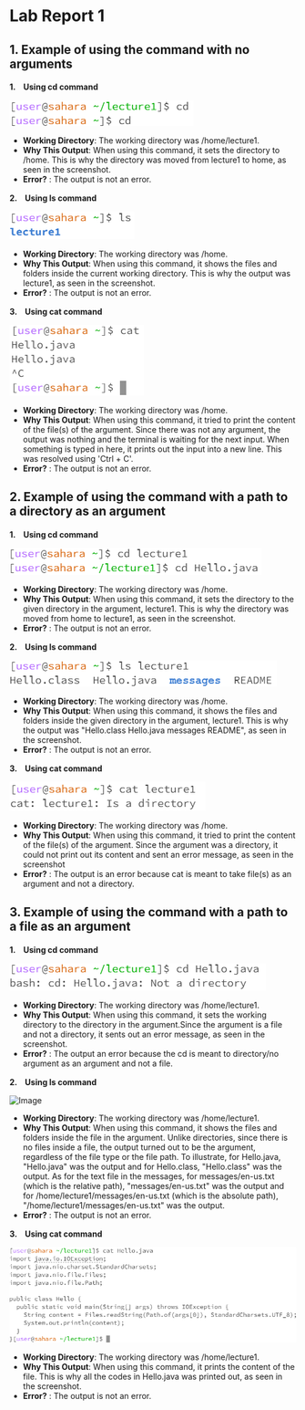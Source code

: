 # Lab Report 1
## 1. Example of using the command with no arguments
**1.　Using cd command**

![Image](cd.png)

* **Working Directory**: The working directory was /home/lecture1.
* **Why This Output**: When using this command, it sets the directory to /home. This is why the directory was moved from lecture1 to home, as seen in the screenshot.
* **Error?** : The output is not an error.

**2.　Using ls command**

![Image](ls.png)

* **Working Directory**: The working directory was /home.
* **Why This Output**: When using this command, it shows the files and folders inside the current working directory. This is why the output was lecture1, as seen in the screenshot.
* **Error?** : The output is not an error.

**3.　Using cat command**

![Image](cat.png)

* **Working Directory**: The working directory was /home.
* **Why This Output**: When using this command, it tried to print the content of the file(s) of the argument. Since there was not any argument, the output was nothing and the terminal is waiting for the next input. When something is typed in here, it prints out the input into a new line. This was resolved using 'Ctrl + C'. 
* **Error?** : The output is not an error.

## 2. Example of using the command with a path to a directory as an argument
**1.　Using cd command**

![Image](cd%20directory.png)

* **Working Directory**: The working directory was /home.
* **Why This Output**: When using this command, it sets the directory to the given directory in the argument, lecture1. This is why the directory was moved from home to lecture1, as seen in the screenshot.
* **Error?** : The output is not an error.

**2.　Using ls command**

![Image](ls%20directory.png)

* **Working Directory**: The working directory was /home.
* **Why This Output**: When using this command, it shows the files and folders inside the given directory in the argument, lecture1. This is why the output was "Hello.class Hello.java messages README", as seen in the screenshot.
* **Error?** : The output is not an error.

**3.　Using cat command**

![Image](cat%20directory.png)

* **Working Directory**: The working directory was /home.
* **Why This Output**: When using this command, it tried to print the content of the file(s) of the argument. Since the argument was a directory, it could not print out its content and sent an error message, as seen in the screenshot
* **Error?** : The output is an error because cat is meant to take file(s) as an argument and not a directory.

## 3. Example of using the command with a path to a file as an argument
**1.　Using cd command**

![Image](cd%20file.png)

* **Working Directory**: The working directory was /home/lecture1.
* **Why This Output**: When using this command, it sets the working directory to the directory in the argument.Since the argument is a file and not a directory, it sents out an error message, as seen in the screenshot.
* **Error?** : The output an error because the cd is meant to directory/no argument as an argument and not a file.

**2.　Using ls command**

![Image](lsfile.png)

* **Working Directory**: The working directory was /home/lecture1.
* **Why This Output**: When using this command, it shows the files and folders inside the file in the argument. Unlike directories, since there is no files inside a file, the output turned out to be the argument, regardless of the file type or the file path. To illustrate, for Hello.java, "Hello.java" was the output and for Hello.class, "Hello.class" was the output. As for the text file in the messages, for messages/en-us.txt (which is the relative path), "messages/en-us.txt" was the output and for /home/lecture1/messages/en-us.txt (which is the absolute path), "/home/lecture1/messages/en-us.txt" was the output.
* **Error?** : The output is not an error.

**3.　Using cat command**

![Image](cat%20file.png)

* **Working Directory**: The working directory was /home/lecture1.
* **Why This Output**: When using this command, it prints the content of the file. This is why all the codes in Hello.java was printed out, as seen in the screenshot.
* **Error?** : The output is not an error.
